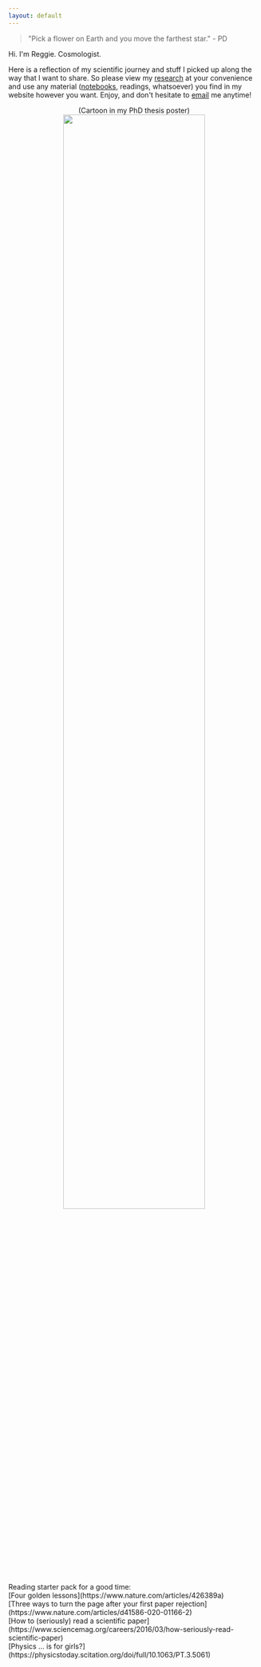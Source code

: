 ```yaml
---
layout: default
---
```


> "Pick a flower on Earth and you move the farthest star." - PD

Hi. I'm Reggie. Cosmologist.

Here is a reflection of my scientific journey and stuff I picked up along the way that I want to share. So please view my [research](./research.html) at your convenience and use any material ([notebooks](https://github.com/reggiebernardo/notebooks), readings, whatsoever) you find in my website however you want. Enjoy, and don't hesitate to [email](mailto:reginaldchristianbernardo@gmail.com) me anytime!

<center>(Cartoon in my PhD thesis poster)</center>
<center><img src="https://reggiebernardo.weebly.com/uploads/1/3/1/1/131111879/chef-poster_orig.png"  width="75%"></center>

<br />
Reading starter pack for a good time: <br />
[Four golden lessons](https://www.nature.com/articles/426389a) <br />
[Three ways to turn the page after your first paper rejection](https://www.nature.com/articles/d41586-020-01166-2) <br />
[How to (seriously) read a scientific paper](https://www.sciencemag.org/careers/2016/03/how-seriously-read-scientific-paper) <br />
[Physics … is for girls?](https://physicstoday.scitation.org/doi/full/10.1063/PT.3.5061)
